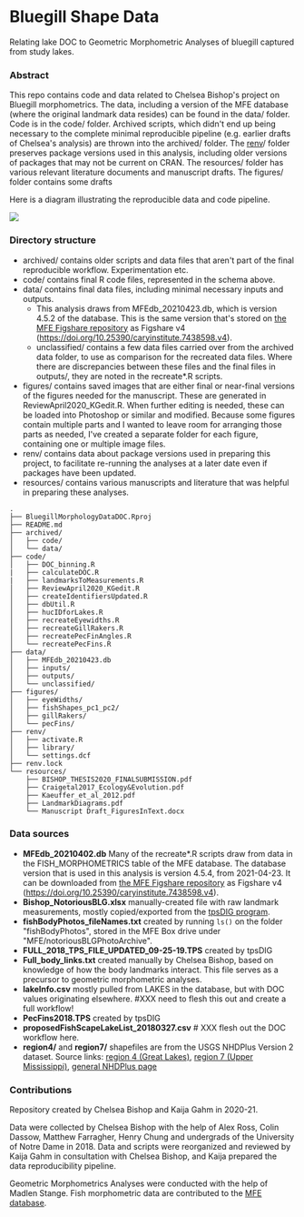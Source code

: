 # Bluegill Shape Data
Relating lake DOC to Geometric Morphometric Analyses of bluegill captured from study lakes.

### Abstract
This repo contains code and data related to Chelsea Bishop's project on Bluegill morphometrics. The data, including a version of the MFE database (where the original landmark data resides) can be found in the data/ folder. Code is in the code/ folder. Archived scripts, which didn't end up being necessary to the complete minimal reproducible pipeline (e.g. earlier drafts of Chelsea's analysis) are thrown into the archived/ folder. The [renv](https://rstudio.github.io/renv/articles/renv.html)/ folder preserves package versions used in this analysis, including older versions of packages that may not be current on CRAN. The resources/ folder has various relevant literature documents and manuscript drafts. The figures/ folder contains some drafts

Here is a diagram illustrating the reproducible data and code pipeline.

![](https://docs.google.com/drawings/d/e/2PACX-1vTEP9I5EuLxzX9hGX9sKzH35NbnyMQLg7ndA6maboKz3uW1_UmA13QyY7cssFAbMCt5Q2UDPTgbF9kv/pub?w=4116&h=947)

### Directory structure
- archived/ contains older scripts and data files that aren't part of the final reproducible workflow. Experimentation etc.
- code/ contains final R code files, represented in the schema above.
- data/ contains final data files, including minimal necessary inputs and outputs. 
     - This analysis draws from MFEdb_20210423.db, which is version 4.5.2 of the database. This is the same version that's stored on [the MFE Figshare repository](https://caryinstitute.figshare.com/articles/dataset/MFE_database_Data_from_ecosystem_ecology_research_by_Jones_Solomon_and_collaborators_on_the_ecology_and_biogeochemistry_of_lakes_and_lake_organisms_in_the_Upper_Midwest_USA/7438598) as Figshare v4 (https://doi.org/10.25390/caryinstitute.7438598.v4).
     - unclassified/ contains a few data files carried over from the archived data folder, to use as comparison for the recreated data files. Where there are discrepancies between these files and the final files in outputs/, they are noted in the recreate*.R scripts.
- figures/ contains saved images that are either final or near-final versions of the figures needed for the manuscript. These are generated in ReviewApril2020_KGedit.R. When further editing is needed, these can be loaded into Photoshop or similar and modified. Because some figures contain multiple parts and I wanted to leave room for arranging those parts as needed, I've created a separate folder for each figure, containing one or multiple image files.
- renv/ contains data about package versions used in preparing this project, to facilitate re-running the analyses at a later date even if packages have been updated.
- resources/ contains various manuscripts and literature that was helpful in preparing these analyses.


```
.
├── BluegillMorphologyDataDOC.Rproj
├── README.md
├── archived/
│   ├── code/
│   └── data/
├── code/
│   ├── DOC_binning.R
|   ├── calculateDOC.R
|   ├── landmarksToMeasurements.R
│   ├── ReviewApril2020_KGedit.R
│   ├── createIdentifiersUpdated.R
│   ├── dbUtil.R
│   ├── hucIDforLakes.R
│   ├── recreateEyewidths.R
│   ├── recreateGillRakers.R
│   ├── recreatePecFinAngles.R
│   └── recreatePecFins.R
├── data/
│   ├── MFEdb_20210423.db
│   ├── inputs/
│   ├── outputs/
│   └── unclassified/
├── figures/
│   ├── eyeWidths/
│   ├── fishShapes_pc1_pc2/
│   ├── gillRakers/
│   └── pecFins/
├── renv/
│   ├── activate.R
│   ├── library/
│   └── settings.dcf
├── renv.lock
└── resources/
    ├── BISHOP_THESIS2020_FINALSUBMISSION.pdf
    ├── Craigetal2017_Ecology&Evolution.pdf
    ├── Kaeuffer_et_al_2012.pdf
    ├── LandmarkDiagrams.pdf
    └── Manuscript Draft_FiguresInText.docx
```
### Data sources
- **MFEdb_20210402.db** Many of the recreate*.R scripts draw from data in the FISH_MORPHOMETRICS table of the MFE database. The database version that is used in this analysis is version 4.5.4, from 2021-04-23. It can be downloaded from [the MFE Figshare repository](https://caryinstitute.figshare.com/articles/dataset/MFE_database_Data_from_ecosystem_ecology_research_by_Jones_Solomon_and_collaborators_on_the_ecology_and_biogeochemistry_of_lakes_and_lake_organisms_in_the_Upper_Midwest_USA/7438598) as Figshare v4 (https://doi.org/10.25390/caryinstitute.7438598.v4).
- **Bishop_NotoriousBLG.xlsx** manually-created file with raw landmark measurements, mostly copied/exported from the [tpsDIG program](http://www.sbmorphometrics.org/soft-dataacq.html).
- **fishBodyPhotos_fileNames.txt** created by running `ls()` on the folder "fishBodyPhotos", stored in the MFE Box drive under "MFE/notoriousBLGPhotoArchive".
- **FULL_2018_TPS_FILE_UPDATED_09-25-19.TPS** created by tpsDIG
- **Full_body_links.txt** created manually by Chelsea Bishop, based on knowledge of how the body landmarks interact. This file serves as a precursor to geometric morphometric analyses.
- **lakeInfo.csv** mostly pulled from LAKES in the database, but with DOC values originating elsewhere. #XXX need to flesh this out and create a full workflow!
- **PecFins2018.TPS** created by tpsDIG
- **proposedFishScapeLakeList_20180327.csv** # XXX flesh out the DOC workflow here.
- **region4/** and **region7/** shapefiles are from the USGS NHDPlus Version 2 dataset. Source links: [region 4 (Great Lakes)](https://nhdplus.com/NHDPlus/NHDPlusV2_04.php), [region 7 (Upper Mississippi)](https://nhdplus.com/NHDPlus/NHDPlusV2_07.php), [general NHDPlus page](https://nhdplus.com/NHDPlus/NHDPlusV2_data.php)

### Contributions
Repository created by Chelsea Bishop and Kaija Gahm in 2020-21. 

Data were collected by Chelsea Bishop with the help of Alex Ross, Colin Dassow, Matthew Farragher, Henry Chung and undergrads of the University of Notre Dame in 2018. Data and scripts were reorganized and reviewed by Kaija Gahm in consultation with Chelsea Bishop, and Kaija prepared the data reproducibility pipeline.

Geometric Morphometrics Analyses were conducted with the help of Madlen Stange. 
Fish morphometric data are contributed to the [MFE database](https://figshare.com/articles/MFE_database_Data_from_ecosystem_ecology_research_by_Jones_Solomon_and_collaborators_on_the_ecology_and_biogeochemistry_of_lakes_and_lake_organisms_in_the_Upper_Midwest_USA/7438598). 

